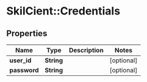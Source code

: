 # SkilCient::Credentials

## Properties
Name | Type | Description | Notes
------------ | ------------- | ------------- | -------------
**user_id** | **String** |  | [optional] 
**password** | **String** |  | [optional] 



